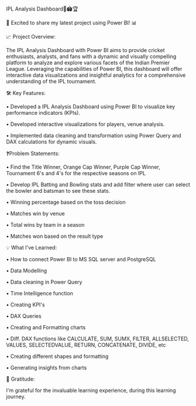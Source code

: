 IPL Analysis Dashboard🏏🏟️🏆

🚀 Excited to share my latest project using Power BI! 📊


📈 Project Overview:

The IPL Analysis Dashboard with Power BI aims to provide cricket enthusiasts, analysts, and fans with a dynamic and visually compelling platform to analyze and explore various facets of the Indian Premier League. Leveraging the capabilities of Power BI, this dashboard will offer interactive data visualizations and insightful analytics for a comprehensive understanding of the IPL tournament.

🛠️ Key Features:

• Developed a IPL Analysis Dashboard using Power BI to visualize key performance indicators (KPIs).

• Developed interactive visualizations for players, venue analysis.

• Implemented data cleaning and transformation using Power Query and DAX calculations for dynamic visuals.


❓Problem Statements:

• Find the Title Winner, Orange Cap Winner, Purple Cap Winner, Tournament 6's and 4's for the respective seasons on IPL

• Develop IPL Batting and Bowling stats and add filter where user can select the bowler and batsman to see these stats.

• Winning percentage based on the toss decision

• Matches win by venue

• Total wins by team in a season

• Matches won based on the result type 


💡 What I've Learned:

• How to connect Power BI to MS SQL server and PostgreSQL

• Data Modelling

• Data cleaning in Power Query

• Time Intelligence function

• Creating KPI's

• DAX Queries

• Creating and Formatting charts

• Diff. DAX functions like CALCULATE, SUM, SUMX, FILTER, ALLSELECTED, VALUES, SELECTEDVALUE, RETURN, CONCATENATE, DIVIDE, etc

• Creating different shapes and formatting

• Generating insights from charts


🙌 Gratitude:

I'm grateful for the invaluable learning experience, during this learning journey.

